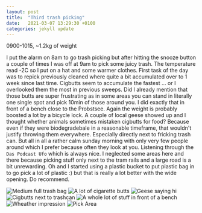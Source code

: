 ```yaml
---
layout: post
title:  "Third trash picking"
date:   2021-03-07 13:29:30 +0100
categories: jekyll update
---
```


0900-1015, ~1.2kg of weight

I put the alarm on 8am to go trash picking but after hitting the snooze button a couple of times I was off at 9am to pick some juicy trash. The temperature read -2C so I put on a hat and some warmer clothes. 
First task of the day was to repick previously cleaned where quite a bit accumulated over to 1 week since last time. Cigbutts seem to accumulate the fastest ... or I overlooked them the most in previous sweeps. Did I already mention that those butts are super frustrating as in some areas you can stand in literally one single spot  and pick 10min of those around you. I did exactly that in front of a bench close to the Probstsee. 
Again the weight is probably boosted a lot by a bicycle lock. 
A couple of local geese showed up and I thought whether animals sometimes mistaken cigbutts for food? Because even if they were biodegradebale in a reasonable timeframe, that wouldn't justify throwing them everywhere. Especially directly next to fricking trash can.
But all in all a rather calm sunday morning with only very few people around which I prefer because often they look at you. Listening through the `Das Podcast Ufo` which is always nice.
I neglected some areas here and there because picking stuff only next to the tram rails and a large road is a bit unrewarding.
Oh and I started using a plastic bucket to put plastic bag in to go pick a lot of plastic :) but that is really a lot better with the wide opening. Do recommend.


![Medium full trash bag](/assets/2021-03-07-trash-picking-3/start.jpg)
![A lot of cigarette butts](/assets/2021-03-07-trash-picking-3/cigbutts.jpg)
![Geese saying hi](/assets/2021-03-07-trash-picking-3/geese.jpg)
![Cigbutts next to trashcan](/assets/2021-03-07-trash-picking-3/trashBesideTrashcan.jpg)
![A whole lot of stuff in front of a bench](/assets/2021-03-07-trash-picking-3/bench.jpg)
![Wheather impression](/assets/2021-03-07-trash-picking-3/trashWeight.jpg)
![Pick Area](/assets/2021-03-07-trash-picking-3/pickAreaGated.png)
